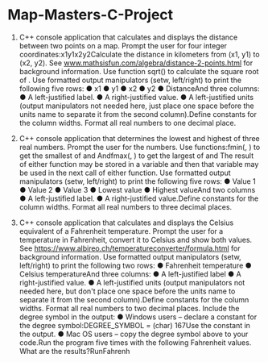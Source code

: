 # Map-Masters-C-Project

1) C++ console application that calculates and displays the distance between two points on a map.  Prompt the user for four integer coordinates:x1y1x2y2Calculate the distance in kilometers from (x1, y1) to (x2, y2).  See www.mathsisfun.com/algebra/distance-2-points.html for background information.  Use function sqrt(<value>) to calculate the square root of <value>.  Use formatted output manipulators (setw, left/right) to print the following five rows:
  ● x1
  ● y1
  ● x2
  ● y2
  ● DistanceAnd three columns:
  ● A left-justified label.
  ● A right-justified value.
  ● A left-justified units (output manipulators not needed here, just place one space before the units name to separate it from the second column).Define constants for the column widths.  Format all real numbers to one decimal place.
  
2) C++ console application that determines the lowest and highest of three real numbers.  Prompt the user for the numbers.  Use functions:fmin(<value-1>, <value-2>) to get the smallest of <value-1> and <value-2>Andfmax(<value-1>, <value-2>) to get the largest of <value-1> and <value-2>The result of either function may be stored in a variable and then that variable may be used in the next call of either function.  Use formatted output manipulators (setw, left/right) to print the following five rows:
  ● Value 1
  ● Value 2
  ● Value 3
  ● Lowest value
  ● Highest valueAnd two columns
  ● A left-justified label.
  ● A right-justified value.Define constants for the column widths.  Format all real numbers to three decimal places. 
  
3) C++ console application that calculates and displays the Celsius equivalent of a Fahrenheit temperature.  Prompt the user for a temperature in Fahrenheit, convert it to Celsius and show both values.  See https://www.albireo.ch/temperatureconverter/formula.html for background information.  Use formatted output manipulators (setw, left/right) to print the following two rows:
● Fahrenheit temperature
● Celsius temperatureAnd three columns:
● A left-justified label
● A right-justified value.
● A left-justified units (output manipulators not needed here, but don't place one space before the units name to separate it from the second column).Define constants for the column widths.  Format all real numbers to two decimal places.  Include the degree symbol in the output:
● Windows users – declare a constant for the degree symbol:DEGREE_SYMBOL = (char) 167Use the constant in the output.
● Mac OS users – copy the degree symbol above to your code.Run the program five times with the following Fahrenheit values.  What are the results?RunFahrenh
